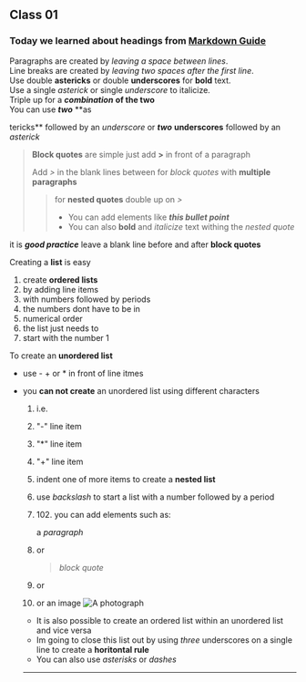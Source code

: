 ## Class 01

### Today we learned about headings from [Markdown Guide](https://www.markdownguide.org/basic-syntax/#headings)

Paragraphs are created by *leaving a space between lines*.  
Line breaks are created by *leaving two spaces after the first line*.  
Use double **astericks** or double __underscores__ for **bold** text.  
Use a single *asterick* or single _underscore_ to italicize.  
Triple up for a ***combination*** **of the two**  
You can use **_two_** **as

tericks** followed by an _underscore_ or __*two*__ __underscores__ followed by an *asterick*

>**Block quotes** are simple  just add **>** in front of a paragraph
>
> Add *>* in the blank lines between for *block quotes* with **multiple paragraphs**
>> for **nested quotes** double up on *>*
>> - You can add elements like *__this bullet point__*
>> - You can also **bold** and *italicize* text withing the *nested quote*

it is **_good practice_** leave a blank line before and after **block quotes**

Creating a **list** is easy
1. create **ordered lists**
2. by adding line items
3. with numbers followed by periods
4. the numbers dont have to be in
7. numerical order
10. the list just needs to 
5. start with the number 1 

To create an __unordered list__
- use - + or * in front of line itmes
- you __can not create__ an unordered list using different characters
  1. i.e.
  2.  "-" line item
  3.  "*" line item
  4.  "+" line item
  5.  indent one of more items to create a __nested list__
  6.  use _backslash_ to start a list with a number followed by a period
  7.  102\. you can add elements such as:

      a _paragraph_
  8. or
      > _block quote_
  9. or
          <html>
            <head>
              <title>code block</title>
            </head>
    10. or an image
      ![A photograph](https://shootq.com/wp-content/uploads/2017/05/PhotographDefinitionPost-940x425.png)
  - It is also possible to create an ordered list within an unordered list and vice versa
  - Im going to close this list out by using _three_ underscores on a single line to create a __horitontal rule__
  - You can also use *asterisks* or *dashes*
  
  __________
  

